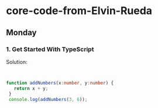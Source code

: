 # core-code-from-Elvin-Rueda


## Monday




### 1. Get Started With TypeScript 




Solution:
 
 
 ```Typescript


function addNumbers(x:number, y:number) {
    return x + y;
  }
  console.log(addNumbers(3, 6));
  
  
  ```
